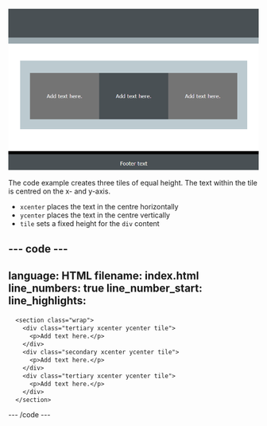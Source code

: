![A page with three equal height tiles in the centre. Each tile has centred text.](images/three-tiles.PNG)

The code example creates three tiles of equal height. The text within the tile is centred on the x- and y-axis. 

+ `xcenter` places the text in the centre horizontally
+ `ycenter` places the text in the centre vertically
+ `tile` sets a fixed height for the `div` content

--- code ---
---
language: HTML
filename: index.html
line_numbers: true
line_number_start: 
line_highlights: 
---
      <section class="wrap">
        <div class="tertiary xcenter ycenter tile">
          <p>Add text here.</p>
        </div>
        <div class="secondary xcenter ycenter tile">
          <p>Add text here.</p>
        </div>
        <div class="tertiary xcenter ycenter tile">
          <p>Add text here.</p>
        </div>
      </section>
--- /code ---
